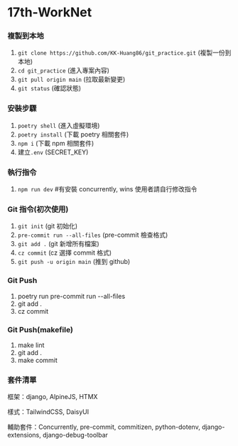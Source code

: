 # 17th-WorkNet

### 複製到本地

1. `git clone https://github.com/KK-Huang86/git_practice.git` (複製一份到本地)
2. `cd git_practice` (進入專案內容)
3. `git pull origin main` (拉取最新變更)
4. `git status` (確認狀態)

### 安裝步驟

1. `poetry shell` (進入虛擬環境)
2. `poetry install` (下載 poetry 相關套件)
3. `npm i` (下載 npm 相關套件)
4. 建立`.env` (SECRET_KEY)

### 執行指令

1. `npm run dev` #有安裝 concurrently, wins 使用者請自行修改指令

### Git 指令(初次使用)

1. `git init` (git 初始化)
2. `pre-commit run --all-files` (pre-commit 檢查格式)
3. `git add .` (git 新增所有檔案)
4. `cz commit` (cz 選擇 commit 格式)
5. `git push -u origin main` (推到 github)

### Git Push

1. poetry run pre-commit run --all-files
2. git add .
3. cz commit

### Git Push(makefile)

1. make lint
2. git add .
3. make commit

### 套件清單

框架：django, AlpineJS, HTMX

樣式：TailwindCSS, DaisyUI

輔助套件：Concurrently, pre-commit, commitizen, python-dotenv, django-extensions, django-debug-toolbar
